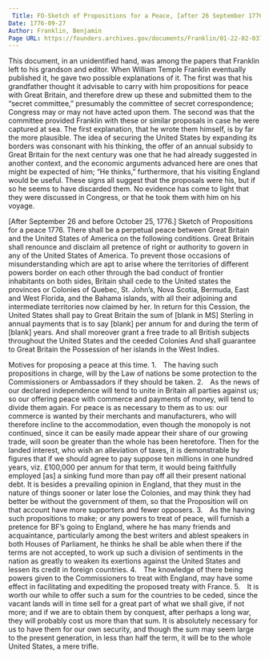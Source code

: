 ```yaml
---
 Title: FO-Sketch of Propositions for a Peace, [after 26 September 1776 and before 25 October 1776]
Date: 1776-09-27
Author: Franklin, Benjamin
Page URL: https://founders.archives.gov/documents/Franklin/01-22-02-0372
---
```


This document, in an unidentified hand, was among the papers that Franklin left to his grandson and editor. When William Temple Franklin eventually published it, he gave two possible explanations of it. The first was that his grandfather thought it advisable to carry with him propositions for peace with Great Britain, and therefore drew up these and submitted them to the “secret committee,” presumably the committee of secret correspondence; Congress may or may not have acted upon them. The second was that the committee provided Franklin with these or similar proposals in case he were captured at sea. The first explanation, that he wrote them himself, is by far the more plausible. The idea of securing the United States by expanding its borders was consonant with his thinking, the offer of an annual subsidy to Great Britain for the next century was one that he had already suggested in another context, and the economic arguments advanced here are ones that might be expected of him; “He thinks,” furthermore, that his visiting England would be useful. These signs all suggest that the proposals were his, but if so he seems to have discarded them. No evidence has come to light that they were discussed in Congress, or that he took them with him on his voyage.
 
[After September 26 and before October 25, 1776.]
Sketch of Propositions for a peace 1776.
There shall be a perpetual peace between Great Britain and the United States of America on the following conditions.
Great Britain shall renounce and disclaim all pretence of right or authority to govern in any of the United States of America.
To prevent those occasions of misunderstanding which are apt to arise where the territories of different powers border on each other through the bad conduct of frontier inhabitants on both sides, Britain shall cede to the United states the provinces or Colonies of Quebec, St. John’s, Nova Scotia, Bermuda, East and West Florida, and the Bahama islands, with all their adjoining and intermediate territories now claimed by her.
In return for this Cession, the United States shall pay to Great Britain the sum of [blank in MS] Sterling in annual payments that is to say [blank] per annum for and during the term of [blank] years.
And shall moreover grant a free trade to all British subjects throughout the United States and the ceeded Colonies And shall guarantee to Great Britain the Possession of her islands in the West Indies.

Motives for proposing a peace at this time.
  1. The having such propositions in charge, will by the Law of nations be some protection to the Commissioners or Ambassadors if they should be taken.
  2. As the news of our declared independence will tend to unite in Britain all parties against us; so our offering peace with commerce and payments of money, will tend to divide them again. For peace is as necessary to them as to us: our commerce is wanted by their merchants and manufacturers, who will therefore incline to the accommodation, even though the monopoly is not continued, since it can be easily made appear their share of our growing trade, will soon be greater than the whole has been heretofore. Then for the landed interest, who wish an alleviation of taxes, it is demonstrable by figures that if we should agree to pay suppose ten millions in one hundred years, viz. £100,000 per annum for that term, it would being faithfully employed [as] a sinking fund more than pay off all their present national debt. It is besides a prevailing opinion in England, that they must in the nature of things sooner or later lose the Colonies, and may think they had better be without the government of them, so that the Proposition will on that account have more supporters and fewer opposers.
  3. As the having such propositions to make; or any powers to treat of peace, will furnish a pretence for BF’s going to England, where he has many friends and acquaintance, particularly among the best writers and ablest speakers in both Houses of Parliament, he thinks he shall be able when there if the terms are not accepted, to work up such a division of sentiments in the nation as greatly to weaken its exertions against the United States and lessen its credit in foreign countries.
  4. The knowledge of there being powers given to the Commissioners to treat with England, may have some effect in facilitating and expediting the proposed treaty with France.
  5. It is worth our while to offer such a sum for the countries to be ceded, since the vacant lands will in time sell for a great part of what we shall give, if not more; and if we are to obtain them by conquest, after perhaps a long war, they will probably cost us more than that sum. It is absolutely necessary for us to have them for our own security, and though the sum may seem large to the present generation, in less than half the term, it will be to the whole United States, a mere trifle.

